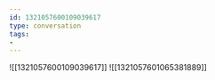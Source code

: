 ```yaml
---
id: 1321057600109039617
type: conversation
tags:
- 
---
```

![[1321057600109039617]]
![[1321057601065381889]]

